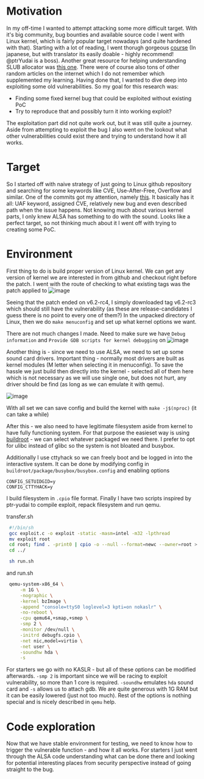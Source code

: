# Motivation
In my off-time I wanted to attempt attacking some more difficult target. With it's big community, bug bounties and available source code I went with Linux kernel, which is fairly popular target nowadays (and quite hardened with that). 
Starting with a lot of reading, I went thorugh gorgeous [course](https://pawnyable.cafe/linux-kernel/) (In japanese, but with translator its easily doable - highly recommend! @ptrYudai is a boss). Another great resource for 
helping understanding SLUB allocator was [this one](https://sam4k.com/linternals-introduction/). There were of course also tons of other random articles on the internet which I do not remember which supplemented my learning. Having done 
that, I wanted to dive deep into exploiting some old vulnerabilities. So my goal for this research was:
  * Finding some fixed kernel bug that could be exploited without existing PoC
  * Try to reproduce that and possibly turn it into working exploit?

The exploitation part did not quite work out, but it was still quite a journey. Aside from attempting to exploit the bug I also went on the lookout what other vulnerabilities could exist there and trying to understand how it all works.

# Target
So I started off with naive strategy of just going to Linux github repository and searching for some keywords like CVE, Use-After-Free, Overflow and similar. One of the commits got my attention, 
namely [this](https://github.com/torvalds/linux/commit/56b88b50565cd8b946a2d00b0c83927b7ebb055e). It basically has it all: UAF keyword, assigned CVE, relatively new bug and even described path when the issue happens. 
Not knowing much about various kernel parts, I only knew ALSA has something to do with the sound. Looks like a perfect target, so not thinking much about it I went off with trying to creating some PoC.

# Environment
First thing to do is build proper version of Linux kernel. We can get any version of kernel we are interested in from github and checkout right before the patch. I went with the route of checking to what existing tags was the patch applied to
![image](https://github.com/vido4/Linux-research/assets/5321740/6caaed06-7327-4b3d-bb81-7c5e7c16d71d)

Seeing that the patch ended on v6.2-rc4, I simply downloaded tag v6.2-rc3 which should still have the vulnerability (as these are release-candidates I guess there is no point to every one of them?)
In the unpacked directory of Linux, then we do `make menuconfig` and set up what kernel options we want.

There are not much changes I made. Need to make sure we have `Debug information` and `Provide GDB scripts for kernel debugging` on 
![image](https://github.com/vido4/Linux-research/assets/5321740/83dc17c6-8e53-45e9-9659-b10d2230331c)

Another thing is - since we need to use ALSA, we need to set up some sound card drivers. Important thing - normally most drivers are built as kernel modules (M letter when selecting it in menuconfig). 
To save the hassle we just build then directly into the kernel - selected all of them here which is not necessary as we will use single one, but does not hurt, 
any driver should be find (as long as we can emulate it with qemu).

![image](https://github.com/vido4/Linux-research/assets/5321740/a4894951-d137-4939-8279-a74ab92eff82)

With all set we can save config and build the kernel with `make -j$(nproc)` (it can take a while)

After this - we also need to have legitimate filesystem aside from kernel to have fully functioning system. For that purpose the easieset way is using [buildroot](https://buildroot.org/) - we can select whatever packaged we need there. 
I prefer to opt for ulibc instead of glibc so the system is not bloated and busybox.

Additionally I use cttyhack so we can freely boot and be logged in into the interactive system. It can be done by modifying config in `buildroot/package/busybox/busybox.config` and enabling options
```
CONFIG_SETUIDGID=y
CONFIG_CTTYHACK=y
```

I build filesystem in `.cpio` file format.
Finally I have two scripts inspired by ptr-yudai to compile exploit, repack filesystem and run qemu.

transfer.sh
```bash
 #!/bin/sh
 gcc exploit.c -o exploit -static -masm=intel -m32 -lpthread
 mv exploit root
 cd root; find . -print0 | cpio -o --null --format=newc --owner=root > ../debugfs.cpio
 cd ../

 sh run.sh
```

and run.sh
```bash
 qemu-system-x86_64 \
     -m 1G \
     -nographic \
     -kernel bzImage \
     -append "console=ttyS0 loglevel=3 kpti=on nokaslr" \
     -no-reboot \
     -cpu qemu64,+smap,+smep \
     -smp 2 \
     -monitor /dev/null \
     -initrd debugfs.cpio \
     -net nic,model=virtio \
     -net user \
     -soundhw hda \
     -s
```

For starters we go with no KASLR - but all of these options can be modified afterwards. `-smp 2` is important since we will be racing to exploit vulnerability, 
so more than 1 core is required. `-soundhw` emulates `hda` sound card and `-s` allows us to attach gdb. We are quite generous with 1G RAM but it can be easily lowered (just not too much). 
Rest of the options is nothing special and is nicely described in `qemu` help. 

# Code exploration
Now that we have stable environment for testing, we need to know how to trigger the vulnerable function - and how it all works. For starters I just went through the ALSA code understanding what can be done there 
and looking for potential interesting places from security perspective instead of going straight to the bug.

